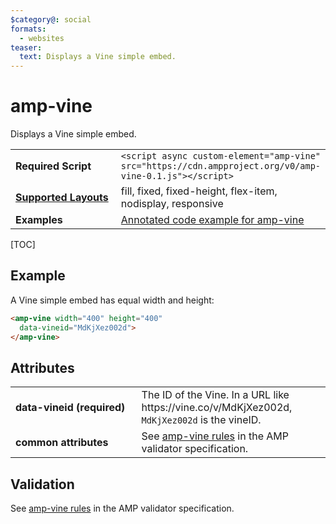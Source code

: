 ```yaml
---
$category@: social
formats:
  - websites
teaser:
  text: Displays a Vine simple embed.
---
```

<!---
Copyright 2015 The AMP HTML Authors. All Rights Reserved.

Licensed under the Apache License, Version 2.0 (the "License");
you may not use this file except in compliance with the License.
You may obtain a copy of the License at

      http://www.apache.org/licenses/LICENSE-2.0

Unless required by applicable law or agreed to in writing, software
distributed under the License is distributed on an "AS-IS" BASIS,
WITHOUT WARRANTIES OR CONDITIONS OF ANY KIND, either express or implied.
See the License for the specific language governing permissions and
limitations under the License.
-->

# amp-vine

Displays a Vine simple embed.

<table>
  <tr>
    <td width="40%"><strong>Required Script</strong></td>
    <td><code>&lt;script async custom-element="amp-vine" src="https://cdn.ampproject.org/v0/amp-vine-0.1.js">&lt;/script></code></td>
  </tr>
  <tr>
    <td class="col-fourty"><strong><a href="https://amp.dev/documentation/guides-and-tutorials/develop/style_and_layout/control_layout">Supported Layouts</a></strong></td>
    <td>fill, fixed, fixed-height, flex-item, nodisplay, responsive</td>
  </tr>
  <tr>
    <td width="40%"><strong>Examples</strong></td>
    <td><a href="https://amp.dev/documentation/examples/components/amp-vine/">Annotated code example for amp-vine</a></td>
  </tr>
</table>

[TOC]

## Example

A Vine simple embed has equal width and height:

```html
<amp-vine width="400" height="400"
  data-vineid="MdKjXez002d">
</amp-vine>
```

## Attributes

<table>
  <tr>
    <td width="40%"><strong>data-vineid (required)</strong></td>
    <td>The ID of the Vine. In a URL like https://vine.co/v/MdKjXez002d, <code>MdKjXez002d</code> is the vineID.</td>
  </tr>
  <tr>
    <td width="40%"><strong>common attributes</strong></td>
    <td>See <a href="https://github.com/ampproject/amphtml/blob/master/extensions/amp-vine/validator-amp-vine.protoascii">amp-vine rules</a> in the AMP validator specification.</td>
  </tr>
</table>

## Validation

See [amp-vine rules](https://github.com/ampproject/amphtml/blob/master/extensions/amp-vine/validator-amp-vine.protoascii) in the AMP validator specification.
